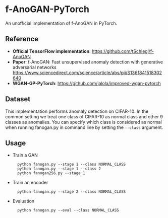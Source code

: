 # f-AnoGAN-PyTorch
An unofficial implementation of f-AnoGAN in PyTorch.

## Reference
- **Official TensorFlow implementation**:
https://github.com/tSchlegl/f-AnoGAN
- **Paper**: f-AnoGAN: Fast unsupervised anomaly detection with generative adversarial networks
https://www.sciencedirect.com/science/article/abs/pii/S1361841518302640
- **WGAN-GP-PyTorch**: https://github.com/jalola/improved-wgan-pytorch

## Dataset
This implementation performs anomaly detection on CIFAR-10. In the common setting we treat one class of CIFAR-10 as normal class and other 9 classes as anomalies. You can specify which class is considered as normal when running fanogan.py in command line by setting the `--class` argument.

## Usage
- Train a GAN

        python fanogan.py --stage 1 --class NORMAL_CLASS
        python fanogan.py --stage 1 --class 2
        python fanogan256.py --stage 1

- Train an encoder

        python fanogan.py --stage 2 --class NORMAL_CLASS

- Evaluation

        python fanogan.py --eval --class NORMAL_CLASS
